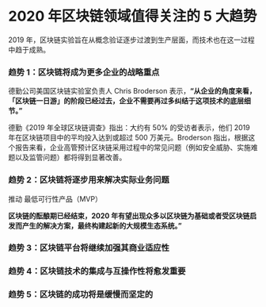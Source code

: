 # 2020 年区块链领域值得关注的 5 大趋势

2019 年，区块链实验旨在从概念验证逐步过渡到生产层面，而技术也在这一过程中趋于成熟。

### 趋势 1：区块链将成为更多企业的战略重点

德勤公司美国区块链实验室负责人 Chris Broderson 表示，**“从企业的角度来看，「区块链一日游」的阶段已经过去，企业不需要再过多纠结于这项技术的底层细节。”**

德勤《2019 年全球区块链调查》指出：大约有 50% 的受访者表示，他们 2019 年在区块链项目中的平均投入达到或超过 500 万美元。Broderson 指出，根据这个报告来看，企业高管预计区块链采用过程中的常见问题（例如安全威胁、实施难题以及监管问题）都将得到显著改善。

### 趋势 2：区块链将逐步用来解决实际业务问题

推动 最低可行性产品（MVP）

**区块链的酝酿期已经结束，2020 年有望出现众多以区块链为基础或者受区块链启发而产生的解决方案，最终构建起新的大规模生态系统。”**

### 趋势 3：区块链平台将继续加强其商业适应性

### 趋势 4：区块链技术的集成与互操作性将愈发重要

### 趋势 5：区块链的成功将是缓慢而坚定的